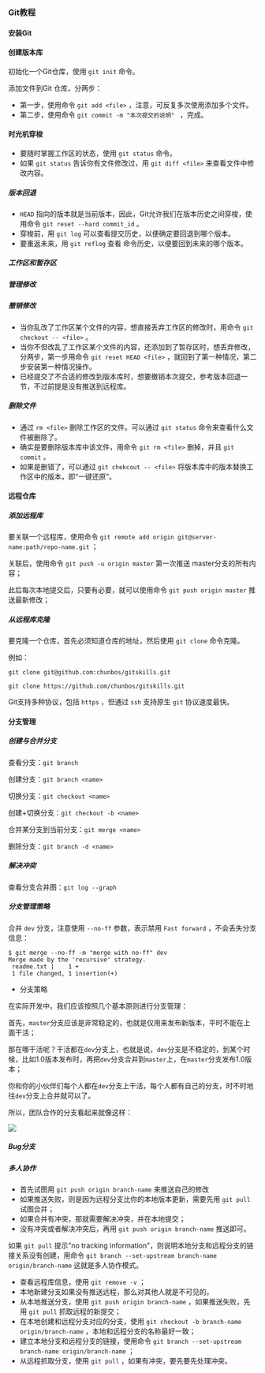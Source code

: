 ### Git教程

#### 安装Git

#### 创建版本库

初始化一个Git仓库，使用 `git init` 命令。

添加文件到Git 仓库，分两步：

- 第一步，使用命令 `git add <file>` ，注意，可反复多次使用添加多个文件。
- 第二步，使用命令 `git commit -m "本次提交的说明" ` ，完成。

#### 时光机穿梭

- 要随时掌握工作区的状态，使用 `git status` 命令。
- 如果 `git status` 告诉你有文件修改过，用 `git diff <file>` 来查看文件中修改内容。

##### 版本回退

- `HEAD` 指向的版本就是当前版本，因此，Git允许我们在版本历史之间穿梭，使用命令 `git reset --hard commit_id` 。
- 穿梭前，用 `git log` 可以查看提交历史，以便确定要回退到哪个版本。
- 要重返未来，用 `git reflog` 查看 命令历史，以便要回到未来的哪个版本。

##### 工作区和暂存区

##### 管理修改

##### 撤销修改

- 当你乱改了工作区某个文件的内容，想直接丢弃工作区的修改时，用命令 `git checkout -- <file>` 。
- 当你不但改乱了工作区某个文件的内容，还添加到了暂存区时，想丢弃修改，分两步，第一步用命令 `git reset HEAD <file>` ，就回到了第一种情况，第二步安装第一种情况操作。
- 已经提交了不合适的修改到版本库时，想要撤销本次提交，参考版本回退一节，不过前提是没有推送到远程库。

#####  删除文件

- 通过 `rm <file>` 删除工作区的文件。可以通过 `git status` 命令来查看什么文件被删除了。
- 确实是要删除版本库中该文件，用命令 `git rm <file>` 删掉，并且 `git commit` 。
- 如果是删错了，可以通过 `git chekcout -- <file>` 将版本库中的版本替换工作区中的版本，即“一键还原”。

#### 远程仓库

##### 添加远程库

要关联一个远程库，使用命令 `git remote add origin git@server-name:path/repo-name.git` ；

关联后，使用命令 `git push -u origin master` 第一次推送 master分支的所有内容；

此后每次本地提交后，只要有必要，就可以使用命令 `git push origin master` 推送最新修改；

##### 从远程库克隆

要克隆一个仓库，首先必须知道仓库的地址，然后使用 `git clone` 命令克隆。

例如：

`git clone git@github.com:chunbos/gitskills.git`

`git clone https://github.com/chunbos/gitskills.git`

Git支持多种协议，包括 `https` ，但通过 `ssh` 支持原生 `git` 协议速度最快。

#### 分支管理

##### 创建与合并分支

查看分支：`git branch` 

创建分支：`git branch <name>` 

切换分支：`git checkout <name>` 

创建+切换分支：`git checkout -b <name>` 

合并某分支到当前分支：`git merge <name>` 

删除分支：`git branch -d <name>` 

##### 解决冲突

查看分支合并图：`git log --graph` 

##### 分支管理策略
合并 `dev` 分支，注意使用 `--no-ff` 参数，表示禁用 `Fast forward` ，不会丢失分支信息：

```
$ git merge --no-ff -m "merge with no-ff" dev
Merge made by the 'recursive' strategy.
 readme.txt |    1 +
 1 file changed, 1 insertion(+)
```

- 分支策略

在实际开发中，我们应该按照几个基本原则进行分支管理：

首先，`master`分支应该是非常稳定的，也就是仅用来发布新版本，平时不能在上面干活；

那在哪干活呢？干活都在`dev`分支上，也就是说，`dev`分支是不稳定的，到某个时候，比如1.0版本发布时，再把`dev`分支合并到`master`上，在`master`分支发布1.0版本；

你和你的小伙伴们每个人都在`dev`分支上干活，每个人都有自己的分支，时不时地往`dev`分支上合并就可以了。

所以，团队合作的分支看起来就像这样：

![](http://www.liaoxuefeng.com/files/attachments/001384909239390d355eb07d9d64305b6322aaf4edac1e3000/0)

##### Bug分支

##### 多人协作

- 首先试图用 `git push origin branch-name` 来推送自己的修改
- 如果推送失败，则是因为远程分支比你的本地版本更新，需要先用 `git pull` 试图合并；
- 如果合并有冲突，那就需要解决冲突，并在本地提交；
- 没有冲突或者解决冲突后，再用 `git push origin branch-name` 推送即可。

如果 `git pull` 提示"no tracking information"，则说明本地分支和远程分支的链接关系没有创建，用命令 `git branch --set-upstream branch-name origin/branch-name` 这就是多人协作模式。

- 查看远程库信息，使用 `git remove -v` ；
- 本地新建分支如果没有推送远程，那么对其他人就是不可见的。
- 从本地推送分支，使用 `git push origin branch-name` ，如果推送失败，先用 `git pull` 抓取远程的新提交；
- 在本地创建和远程分支对应的分支，使用 `git checkout -b branch-name origin/branch-name` ，本地和远程分支的名称最好一致；
- 建立本地分支和远程分支的链接，使用命令 `git branch --set-upstream branch-name origin/branch-name` ；
- 从远程抓取分支，使用 `git pull` ，如果有冲突，要先要先处理冲突。
